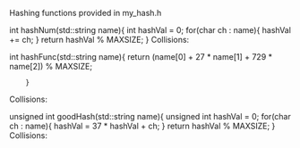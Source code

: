 Hashing functions provided in my_hash.h


int hashNum(std::string name){
                int hashVal = 0;
                for(char ch : name){
                        hashVal += ch;
                }
                return hashVal % MAXSIZE;
        }
Collisions:


int hashFunc(std::string name){
                return (name[0] + 27 * name[1] + 729 * name[2]) % MAXSIZE;

        }
Collisions:

unsigned int goodHash(std::string name){
                unsigned int hashVal = 0;
                for(char ch : name){
                        hashVal = 37 * hashVal + ch;
                }
                return hashVal % MAXSIZE;
        }
Collisions:
